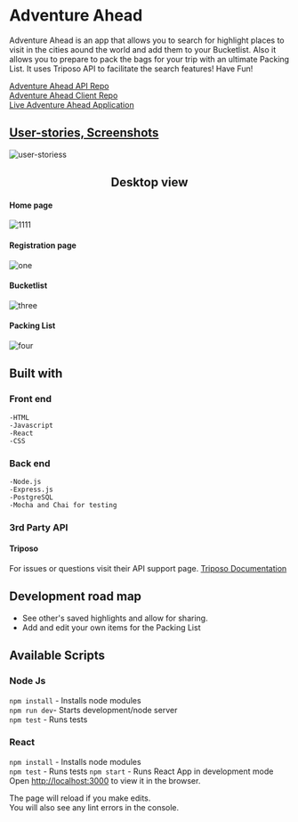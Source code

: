 # Adventure Ahead
Adventure Ahead is an app that allows you to search for highlight places to visit in the cities aound the world and add them to your Bucketlist. Also it allows you to prepare to pack the bags for your trip with an ultimate Packing List. It uses Triposo API to facilitate the search features! Have Fun! <br>

<a href="https://github.com/YuliaKrimerman/adventure-ahead-server" target="_blank">Adventure Ahead API Repo</a><br>
<a href="https://github.com/YuliaKrimerman/adventure-ahead" target="_blank">Adventure Ahead Client Repo</a><br>
<a href="https://adventure-ahead.yuliakrimerman.now.sh" target="_blank">Live Adventure Ahead Application</a>


## <u>User-stories, Screenshots</u>
![user-storiess](https://user-images.githubusercontent.com/46899367/63277340-276d1a80-c273-11e9-8f79-5316d1cf251a.png)


## <Center>Desktop view</center>
#### Home page
![1111](https://user-images.githubusercontent.com/46899367/63277453-5d120380-c273-11e9-8ffe-1ba5698f4f8d.png)

#### Registration page
![one](https://user-images.githubusercontent.com/46899367/63277780-f214fc80-c273-11e9-9b8b-346bac4dea96.png)
#### Bucketlist
![three](https://user-images.githubusercontent.com/46899367/63277787-f6411a00-c273-11e9-962a-99c54ad0a072.png)
#### Packing List
![four](https://user-images.githubusercontent.com/46899367/63277792-f8a37400-c273-11e9-9156-37b3c19c38db.png)



## Built with
  ### Front end
    -HTML
    -Javascript
    -React
    -CSS

  ### Back end
    -Node.js
    -Express.js
    -PostgreSQL
    -Mocha and Chai for testing

  ### 3rd Party API
  #### Triposo
  For issues or questions visit their API support page.
  <a href="https://www.triposo.com/api/documentation/20181213/" target="_blank">Triposo Documentation</a><br>

## Development road map
  * See other's saved highlights and allow for sharing.
  * Add and edit your own items for the Packing List


## Available Scripts

### Node Js
  ```npm install``` - Installs node modules<br>
  ```npm run dev```- Starts development/node server<br>
  ```npm test``` - Runs tests

### React
  ```npm install``` - Installs node modules<br>
  ```npm test``` - Runs tests
  ```npm start``` - Runs React App in development mode<br>
  Open [http://localhost:3000](http://localhost:3000) to view it in the browser.<br>


The page will reload if you make edits.<br>
You will also see any lint errors in the console.
